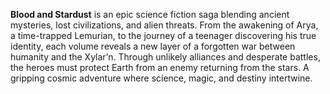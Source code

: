 **Blood and Stardust** is an epic science fiction saga blending ancient mysteries, lost civilizations, and alien threats. From the awakening of Arya, a time-trapped Lemurian, to the journey of a teenager discovering his true identity, each volume reveals a new layer of a forgotten war between humanity and the Xylar’n. Through unlikely alliances and desperate battles, the heroes must protect Earth from an enemy returning from the stars. A gripping cosmic adventure where science, magic, and destiny intertwine.
